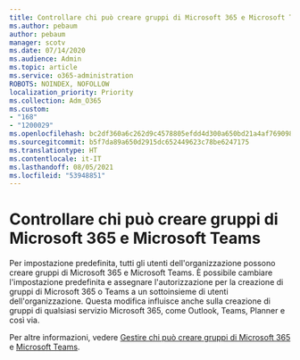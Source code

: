 ```yaml
---
title: Controllare chi può creare gruppi di Microsoft 365 e Microsoft Teams
ms.author: pebaum
author: pebaum
manager: scotv
ms.date: 07/14/2020
ms.audience: Admin
ms.topic: article
ms.service: o365-administration
ROBOTS: NOINDEX, NOFOLLOW
localization_priority: Priority
ms.collection: Adm_O365
ms.custom:
- "168"
- "1200029"
ms.openlocfilehash: bc2df360a6c262d9c4578805efdd4d300a650bd21a4af769098e8ee67e1de835
ms.sourcegitcommit: b5f7da89a650d2915dc652449623c78be6247175
ms.translationtype: HT
ms.contentlocale: it-IT
ms.lasthandoff: 08/05/2021
ms.locfileid: "53948851"
---
```

# <a name="control-who-creates-microsoft-365-groups-and-microsoft-teams"></a>Controllare chi può creare gruppi di Microsoft 365 e Microsoft Teams

Per impostazione predefinita, tutti gli utenti dell'organizzazione possono creare gruppi di Microsoft 365 e Microsoft Teams. È possibile cambiare l'impostazione predefinita e assegnare l'autorizzazione per la creazione di gruppi di Microsoft 365 o Teams a un sottoinsieme di utenti dell'organizzazione. Questa modifica influisce anche sulla creazione di gruppi di qualsiasi servizio Microsoft 365, come Outlook, Teams, Planner e così via.

Per altre informazioni, vedere [Gestire chi può creare gruppi di Microsoft 365](https://support.office.com/article/Manage-who-can-create-Office-365-Groups-4c46c8cb-17d0-44b5-9776-005fced8e618) e [Microsoft Teams](https://aka.ms/rtsf).